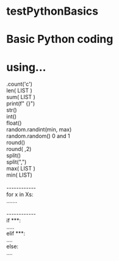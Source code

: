 # testPythonBasics


<h1> Basic Python coding </H1>

# using...

.count('c') <br>
len( LIST )<br>
sum( LIST )<br>
print(f"   {}")<br>
str()<br>
int()<br>
float()<br>
random.randint(min, max)<br>
random.random()  0 and 1<br>
round()<br>
round( ,2)<br>
split()<br>
split(",")<br>
max( LIST )<br>
min( LIST)<br><br>
------------<br>
for  x in Xs:<br>
  .......<br>
  <br>
------------<br>
 if ***:<br>
    .....<br>
 elif ***:<br>
     ....<br>
 else:<br>
    ....<br>
